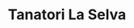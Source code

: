 ---
title: "Tanatori La Selva"
url: /santa-coloma-de-farners/tanatori-la-selva/
shop: Bestattungen
---
